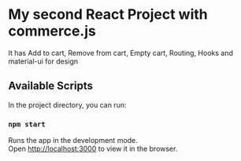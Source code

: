 # My second React Project with commerce.js
It has Add to cart, Remove from cart, Empty cart, Routing, Hooks and material-ui for design

## Available Scripts

In the project directory, you can run:

### `npm start`

Runs the app in the development mode.\
Open [http://localhost:3000](http://localhost:3000) to view it in the browser.


